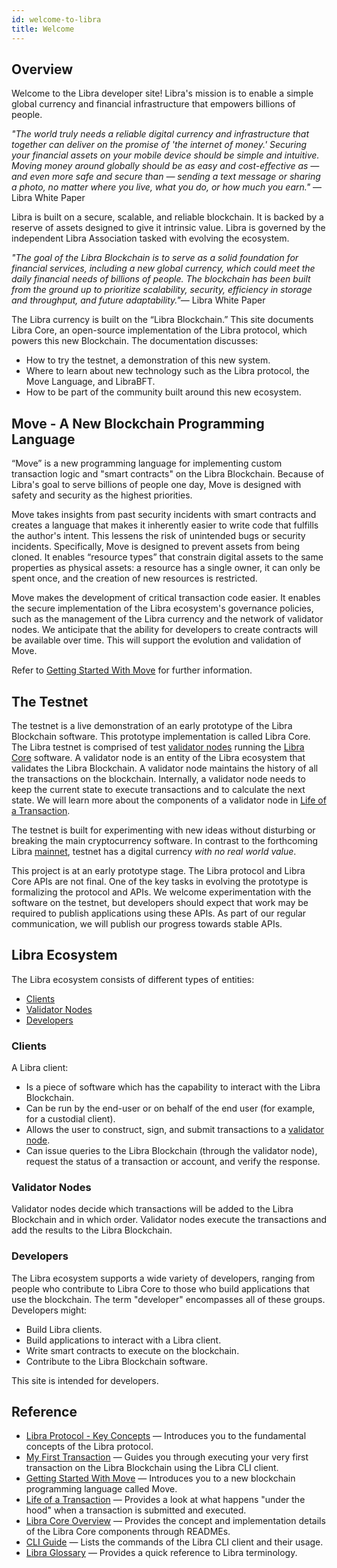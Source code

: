 ```yaml
---
id: welcome-to-libra
title: Welcome
---
```


## Overview

Welcome to the Libra developer site! Libra's mission is to enable a simple global currency and financial infrastructure that empowers billions of people.

_"The world truly needs a reliable digital currency and infrastructure that together can deliver on the promise of 'the internet of money.' Securing your financial assets on your mobile device should be simple and intuitive. Moving money around globally should be as easy and cost-effective as — and even more safe and secure than — sending a text message or sharing a photo, no matter where you live, what you do, or how much you earn."_ &mdash; Libra White Paper

Libra is built on a secure, scalable, and reliable blockchain. It is backed by a reserve of assets designed to give it intrinsic value. Libra is governed by the independent Libra Association tasked with evolving the ecosystem.

_"The goal of the Libra Blockchain is to serve as a solid foundation for financial services, including a new global currency, which could meet the daily financial needs of billions of people. The blockchain has been built from the ground up to prioritize scalability, security, efficiency in storage and throughput, and future adaptability."_&mdash; Libra White Paper

The Libra currency is built on the “Libra Blockchain.” This site documents Libra Core, an open-source implementation of the Libra protocol, which powers this new Blockchain. The documentation discusses:
* How to try the testnet, a demonstration of this new system. 
* Where to learn about new technology such as the Libra protocol, the Move Language, and LibraBFT.
* How to be part of the community built around this new ecosystem.

## Move - A New Blockchain Programming Language

“Move” is a new programming language for implementing custom transaction logic and "smart contracts" on the Libra Blockchain. Because of Libra's goal to serve billions of people one day, Move is designed with safety and security as the highest priorities. 

Move takes insights from past security incidents with smart contracts and creates a language that makes it inherently easier to write code that fulfills the author's intent. This lessens the risk of unintended bugs or security incidents. Specifically, Move is designed to prevent assets from being cloned. It enables “resource types” that constrain digital assets to the same properties as physical assets: a resource has a single owner, it can only be spent once, and the creation of new resources is restricted. 

Move makes the development of critical transaction code easier. It enables the secure implementation of the Libra ecosystem's governance policies, such as the management of the Libra currency and the network of validator nodes. We anticipate that the ability for developers to create contracts will be available over time. This will support the evolution and validation of Move. 

Refer to [Getting Started With Move](move-overview.md) for further information.

## The Testnet

The testnet is a live demonstration of an early prototype of the Libra Blockchain software. This prototype implementation is called Libra Core. The Libra testnet is comprised of test [validator nodes](reference/glossary.md#validator-node) running the [Libra Core](reference/glossary.md#libra-core) software. A validator node is an entity of the Libra ecosystem that validates the Libra Blockchain. A validator node maintains the history of all the transactions on the blockchain. Internally, a validator node needs to keep the current state to execute transactions and to calculate the next state. We will learn more about the components of a validator node in [Life of a Transaction](life-of-a-transaction).

The testnet is built for experimenting with new ideas without disturbing or breaking the main cryptocurrency software. In contrast to the forthcoming Libra [mainnet](reference/glossary.md#mainnet), testnet has a digital currency _with no real world value_.

This project is at an early prototype stage. The Libra protocol and Libra Core APIs are not final. One of the key tasks in evolving the prototype is formalizing the protocol and APIs. We welcome experimentation with the software on the testnet, but developers should expect that work may be required to publish applications using these APIs. As part of our regular communication, we will publish our progress towards stable APIs.

## Libra Ecosystem

The Libra ecosystem consists of different types of entities:

* [Clients](#clients)
* [Validator Nodes](#validator-nodes)
* [Developers](#developers)

### Clients

A Libra client:

* Is a piece of software which has the capability to interact with the Libra Blockchain. 
* Can be run by the end-user or on behalf of the end user (for example, for a custodial client). 
* Allows the user to construct, sign, and submit transactions to a [validator node](reference/glossary.md#validator-node).
* Can issue queries to the Libra Blockchain (through the validator node), request the status of a transaction or account, and verify the response. 

### Validator Nodes  

Validator nodes decide which transactions will be added to the Libra Blockchain and in which order. Validator nodes execute the transactions and add the results to the Libra Blockchain. 

### Developers

The Libra ecosystem supports a wide variety of developers, ranging from people who contribute to Libra Core to those who build applications that use the blockchain. The term "developer" encompasses all of these groups. Developers might:

* Build Libra clients.
* Build applications to interact with a Libra client.
* Write smart contracts to execute on the blockchain.
* Contribute to the Libra Blockchain software.

This site is intended for developers.

## Reference

* [Libra Protocol - Key Concepts](libra-protocol.md) &mdash; Introduces you to the fundamental concepts of the Libra protocol.
* [My First Transaction](my-first-transaction.md) &mdash; Guides you through executing your very first transaction on the Libra Blockchain using the Libra CLI client.
* [Getting Started With Move](move-overview.md) &mdash; Introduces you to a new blockchain programming language called Move.
* [Life of a Transaction](life-of-a-transaction.md) &mdash; Provides a look at what happens "under the hood" when a transaction is submitted and executed.
* [Libra Core Overview](libra-core-overview.md) &mdash; Provides the concept and implementation details of the Libra Core components through READMEs.
* [CLI Guide](reference/libra-cli.md) &mdash; Lists the commands of the Libra CLI client and their usage.
* [Libra Glossary](reference/glossary.md) &mdash; Provides a quick reference to Libra terminology.
